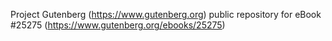 Project Gutenberg (https://www.gutenberg.org) public repository for eBook #25275 (https://www.gutenberg.org/ebooks/25275)
